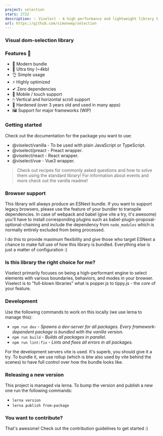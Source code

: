 ```yaml
---
project: selection
stars: 2722
description: ✨ Viselect - A high performance and lightweight library to add a visual way of selecting elements, just like on your Desktop. Zero dependencies, super small. Support for major frameworks!
url: https://github.com/simonwep/selection
---
```


### 

### Visual dom-selection library

### Features 🤘

-   🌟 Modern bundle
-   🔩 Ultra tiny (~4kb)
-   👌 Simple usage
-   ⚡ Highly optimized
-   ✔ Zero dependencies
-   📱 Mobile / touch support
-   🖱 Vertical and horizontal scroll support
-   💪 Hardened (over 3 years old and used in many apps)
-   🖼 Support for major frameworks (WIP)

### Getting started

Check out the documentation for the package you want to use:

-   @viselect/vanilla - To be used with plain JavaScript or TypeScript.
-   @viselect/preact - Preact wrapper.
-   @viselect/react - React wrapper.
-   @viselect/vue - Vue3 wrapper.

> Check out recipes for commonly asked questions and how to solve them using the standard library! For information about events and more check out the vanilla readme!

### Browser support

This library will always produce an ESNext bundle. If you want to support legacy browsers, please use the feature of your bundler to transpile dependencies. In case of webpack and babel (give vite a try, it's awesome) you'll have to install corresponding plugins such as babel-plugin-proposal-optional-chaining and include the dependency from `node_modules` which is normally entirely excluded from being processed.

I do this to provide maximum flexibility and give those who target ESNext a chance to make full use of how this library is bundled. Everything else is just a matter of configuration :)

### Is this library the right choice for me?

Viselect primarily focuses on being a high-performant engine to select elements with various boundaries, behaviors, and modes in your browser. Viselect is to "full-blown libraries" what is popper.js to tippy.js - the _core_ of your feature.

### Development

Use the following commands to work on this locally (we use lerna to manage this):

-   `npm run dev` _\- Spawns a dev-server for all packages. Every framework-dependent package is bundled with the vanilla version._
-   `npm run build` _\- Builds all packages in parallel._
-   `npm run lint:fix` _\- Lints and fixes all errors in all packages._

For the development servers vite is used. It's superb, you should give it a try. To bundle it, we use rollup (which is btw also used by vite behind the scenes) to have full control over how the bundle looks like.

### Releasing a new version

This project is managed via lerna. To bump the version and publish a new one run the following commands:

-   `lerna version`
-   `lerna publish from-package`

### You want to contribute?

That's awesome! Check out the contribution guidelines to get started :)
